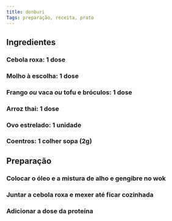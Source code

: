 ```yaml
---
title: donburi
Tags: preparação, receita, prato
---
```


## Ingredientes
### Cebola roxa: 1 dose
### Molho à escolha: 1 dose
### Frango *ou* vaca *ou* tofu e bróculos: 1 dose
### Arroz thai: 1 dose
### Ovo estrelado: 1 unidade
### Coentros: 1 colher sopa (2g)
## Preparação
### Colocar o óleo e a mistura de alho e gengibre no wok
### Juntar a cebola roxa e mexer até ficar cozinhada
### Adicionar a dose da proteína
